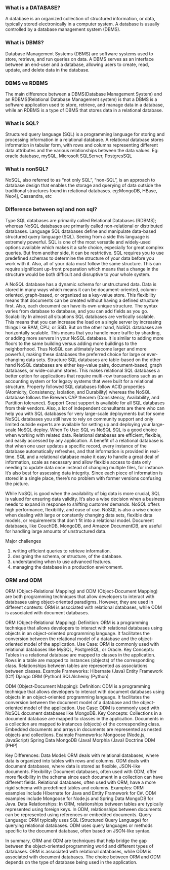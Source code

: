 

### What is a DATABASE?
A database is an organized collection of structured information, or data, typically stored electronically in a computer system. A database is usually controlled by a database management system (DBMS).

### What is DBMS?
Database Management Systems (DBMS) are software systems used to store, retrieve, and run queries on data. A DBMS serves as an interface between an end-user and a database, allowing users to create, read, update, and delete data in the database.

### DBMS vs RDBMS
The main difference between a DBMS(Database Management System) and an RDBMS(Relational Database Management system) is that a DBMS is a software application used to store, retrieve, and manage data in a database, while an RDBMS is a type of DBMS that stores data in a relational database.

### What is SQL?
Structured query language (SQL) is a programming language for storing and processing information in a relational database. A relational database stores information in tabular form, with rows and columns representing different data attributes and the various relationships between the data values.
Eg: oracle database, mySQL, Microsoft SQLServer, PostgresSQL

### What is nonSQL?
NoSQL, also referred to as “not only SQL”, “non-SQL”, is an approach to database design that enables the storage and querying of data outside the traditional structures found in relational databases.
eg:MongoDB, HBase, Neo4j, Cassandra, etc

### Difference between sql and non sql?
Type 
SQL databases are primarily called Relational Databases (RDBMS); whereas NoSQL databases are primarily called non-relational or distributed databases. 
Language 
SQL databases define and manipulate data-based structured query language (SQL). Seeing from a side this language is extremely powerful. SQL is one of the most versatile and widely-used options available which makes it a safe choice, especially for great complex queries. But from another side, it can be restrictive. SQL requires you to use predefined schemas to determine the structure of your data before you work with it. Also, all of your data must follow the same structure. This can require significant up-front preparation which means that a change in the structure would be both difficult and disruptive to your whole system. 
 
A NoSQL database has a dynamic schema for unstructured data. Data is stored in many ways which means it can be document-oriented, column-oriented, graph-based, or organized as a key-value store. This flexibility means that documents can be created without having a defined structure first. Also, each document can have its own unique structure. The syntax varies from database to database, and you can add fields as you go. 
Scalability 
In almost all situations SQL databases are vertically scalable. This means that you can increase the load on a single server by increasing things like RAM, CPU, or SSD. But on the other hand, NoSQL databases are horizontally scalable. This means that you handle more traffic by sharding, or adding more servers in your NoSQL database. It is similar to adding more floors to the same building versus adding more buildings to the neighborhood. Thus NoSQL can ultimately become larger and more powerful, making these databases the preferred choice for large or ever-changing data sets.
Structure 
 SQL databases are table-based on the other hand NoSQL databases are either key-value pairs, document-based, graph databases, or wide-column stores. This makes relational SQL databases a better option for applications that require multi-row transactions such as an accounting system or for legacy systems that were built for a relational structure. 
Property followed 
SQL databases follow ACID properties (Atomicity, Consistency, Isolation, and Durability) whereas the NoSQL database follows the Brewers CAP theorem (Consistency, Availability, and Partition tolerance). 
Support 
Great support is available for all SQL databases from their vendors. Also, a lot of independent consultants are there who can help you with SQL databases for very large-scale deployments but for some NoSQL databases you still have to rely on community support and only limited outside experts are available for setting up and deploying your large-scale NoSQL deploy. 
When To Use: SQL vs NoSQL 
SQL is a good choice when working with related data. Relational databases are efficient, flexible, and easily accessed by any application. A benefit of a relational database is that when one user updates a specific record, every instance of the database automatically refreshes, and that information is provided in real-time.
SQL and a relational database make it easy to handle a great deal of information, scale as necessary and allow flexible access to data only needing to update data once instead of changing multiple files, for instance. It’s also best for assessing data integrity. Since each piece of information is stored in a single place, there’s no problem with former versions confusing the picture.
 
While NoSQL is good when the availability of big data is more crucial, SQL is valued for ensuring data validity. It’s also a wise decision when a business needs to expand in response to shifting customer demands. NoSQL offers high performance, flexibility, and ease of use.
NoSQL is also a wise choice when dealing with large or constantly changing data sets, flexible data models, or requirements that don’t fit into a relational model. Document databases, like CouchDB, MongoDB, and Amazon DocumentDB, are useful for handling large amounts of unstructured data.



Major challenges 
1. writing efficient queries to retrieve information.
2. designing the schema, or structure, of the database.
3. understanding when to use advanced features.
4. managing the database in a production environment.


### ORM and ODM 
ORM (Object-Relational Mapping) and ODM (Object-Document Mapping) are both programming techniques that allow developers to interact with databases using object-oriented paradigms. However, they are used in different contexts: ORM is associated with relational databases, while ODM is associated with document databases.

ORM (Object-Relational Mapping):
Definition:
ORM is a programming technique that allows developers to interact with relational databases using objects in an object-oriented programming language. It facilitates the conversion between the relational model of a database and the object-oriented model of the application.
Use Case:
ORM is commonly used with relational databases like MySQL, PostgreSQL, or Oracle.
Key Concepts:
Tables in a relational database are mapped to classes in the application.
Rows in a table are mapped to instances (objects) of the corresponding class.
Relationships between tables are represented as associations between classes.
Example Frameworks:
Hibernate (Java)
Entity Framework (C#)
Django ORM (Python)
SQLAlchemy (Python)

ODM (Object-Document Mapping):
Definition:
ODM is a programming technique that allows developers to interact with document databases using objects in an object-oriented programming language. It facilitates the conversion between the document model of a database and the object-oriented model of the application.
Use Case:
ODM is commonly used with NoSQL document databases like MongoDB.
Key Concepts:
Collections in a document database are mapped to classes in the application.
Documents in a collection are mapped to instances (objects) of the corresponding class.
Embedded documents and arrays in documents are represented as nested objects and collections.
Example Frameworks:
Mongoose (Node.js, JavaScript)
Spring Data MongoDB (Java)
Morphia (Java)
Doctrine ODM (PHP)

Key Differences:
Data Model:
ORM deals with relational databases, where data is organized into tables with rows and columns.
ODM deals with document databases, where data is stored as flexible, JSON-like documents.
Flexibility:
Document databases, often used with ODM, offer more flexibility in the schema since each document in a collection can have different fields.
Relational databases, often used with ORM, have a more rigid schema with predefined tables and columns.
Examples:
ORM examples include Hibernate for Java and Entity Framework for C#.
ODM examples include Mongoose for Node.js and Spring Data MongoDB for Java.
Data Relationships:
In ORM, relationships between tables are typically represented using foreign keys.
In ODM, relationships between documents can be represented using references or embedded documents.
Query Language:
ORM typically uses SQL (Structured Query Language) for querying relational databases.
ODM uses query languages or methods specific to the document database, often based on JSON-like syntax.

In summary, ORM and ODM are techniques that help bridge the gap between the object-oriented programming world and different types of databases. ORM is associated with relational databases, while ODM is associated with document databases. The choice between ORM and ODM depends on the type of database being used in the application.




